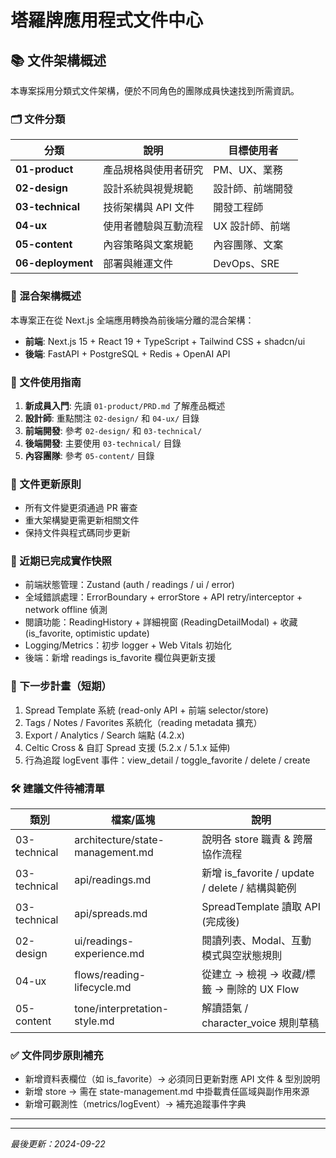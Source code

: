 # 塔羅牌應用程式文件中心

## 📚 文件架構概述

本專案採用分類式文件架構，便於不同角色的團隊成員快速找到所需資訊。

### 🗂️ 文件分類

| 分類 | 說明 | 目標使用者 |
|------|------|------------|
| **01-product** | 產品規格與使用者研究 | PM、UX、業務 |
| **02-design** | 設計系統與視覺規範 | 設計師、前端開發 |
| **03-technical** | 技術架構與 API 文件 | 開發工程師 |
| **04-ux** | 使用者體驗與互動流程 | UX 設計師、前端 |
| **05-content** | 內容策略與文案規範 | 內容團隊、文案 |
| **06-deployment** | 部署與維運文件 | DevOps、SRE |

### 🚀 混合架構概述

本專案正在從 Next.js 全端應用轉換為前後端分離的混合架構：

- **前端**: Next.js 15 + React 19 + TypeScript + Tailwind CSS + shadcn/ui
- **後端**: FastAPI + PostgreSQL + Redis + OpenAI API

### 📖 文件使用指南

1. **新成員入門**: 先讀 `01-product/PRD.md` 了解產品概述
2. **設計師**: 重點關注 `02-design/` 和 `04-ux/` 目錄
3. **前端開發**: 參考 `02-design/` 和 `03-technical/`
4. **後端開發**: 主要使用 `03-technical/` 目錄
5. **內容團隊**: 參考 `05-content/` 目錄

### 🔄 文件更新原則

- 所有文件變更須通過 PR 審查
- 重大架構變更需更新相關文件
- 保持文件與程式碼同步更新


### 🧪 近期已完成實作快照
- 前端狀態管理：Zustand (auth / readings / ui / error)
- 全域錯誤處理：ErrorBoundary + errorStore + API retry/interceptor + network offline 偵測
- 閱讀功能：ReadingHistory + 詳細視窗 (ReadingDetailModal) + 收藏 (is_favorite, optimistic update)
- Logging/Metrics：初步 logger + Web Vitals 初始化
- 後端：新增 readings is_favorite 欄位與更新支援

### 🎯 下一步計畫（短期）
1. Spread Template 系統 (read-only API + 前端 selector/store)
2. Tags / Notes / Favorites 系統化（reading metadata 擴充）
3. Export / Analytics / Search 端點 (4.2.x)
4. Celtic Cross & 自訂 Spread 支援 (5.2.x / 5.1.x 延伸)
5. 行為追蹤 logEvent 事件：view_detail / toggle_favorite / delete / create

### 🛠 建議文件待補清單
| 類別 | 檔案/區塊 | 說明 |
|------|-----------|------|
| 03-technical | architecture/state-management.md | 說明各 store 職責 & 跨層協作流程 |
| 03-technical | api/readings.md | 新增 is_favorite / update / delete / 結構與範例 |
| 03-technical | api/spreads.md | SpreadTemplate 讀取 API (完成後) |
| 02-design | ui/readings-experience.md | 閱讀列表、Modal、互動模式與空狀態規則 |
| 04-ux | flows/reading-lifecycle.md | 從建立 → 檢視 → 收藏/標籤 → 刪除的 UX Flow |
| 05-content | tone/interpretation-style.md | 解讀語氣 / character_voice 規則草稿 |

### ✅ 文件同步原則補充
- 新增資料表欄位（如 is_favorite）→ 必須同日更新對應 API 文件 & 型別說明
- 新增 store → 需在 state-management.md 中掛載責任區域與副作用來源
- 新增可觀測性（metrics/logEvent）→ 補充追蹤事件字典

---

---

*最後更新：2024-09-22*